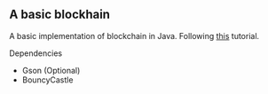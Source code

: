 ## A basic blockhain
A basic implementation of blockchain in Java.
Following [this](https://medium.com/programmers-blockchain/create-simple-blockchain-java-tutorial-from-scratch-6eeed3cb03fa) tutorial.

Dependencies
- Gson (Optional)
- BouncyCastle